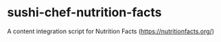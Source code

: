 # sushi-chef-nutrition-facts
A content integration script for Nutrition Facts (https://nutritionfacts.org/)
